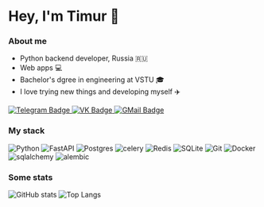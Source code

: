 <!--
**everysoftware/everysoftware** is a ✨ _special_ ✨ repository because its `README.md` (this file) appears on your GitHub profile.

Here are some ideas to get you started:

- 🔭 I’m currently working on ...
- 🌱 I’m currently learning ...
- 👯 I’m looking to collaborate on ...
- 🤔 I’m looking for help with ...
- 💬 Ask me about ...
- 📫 How to reach me: ...
- 😄 Pronouns: ...
- ⚡ Fun fact: ...
-->


<h1 align="">Hey, I'm Timur 👋</h1>


<h3 align="">About me</h3>

- Python backend developer, Russia 🇷🇺
- Web apps 💻
- Bachelor's dgree in engineering at VSTU 🎓
- I love trying new things and developing myself ✈️
<div id="header" align=""> 
  <a href="https://whileTrue_coding.t.me/">
    <img src="https://img.shields.io/badge/Telegram-2CA5E0?style=for-the-badge&logo=telegram&logoColor=white" alt="Telegram Badge"/>
  </a>
  <a href="https://vk.com/gwallalover">
    <img src="https://img.shields.io/badge/-vk-blue?style=for-the-badge&logo=vk&logoColor=white" alt="VK Badge"/>
  </a>
  <a href="mailto:leprosider@gmail.com">
    <img src="https://img.shields.io/badge/-gmail-red?style=for-the-badge&logo=gmail&logoColor=white" alt="GMail Badge"/>
  </a>
</div>   


### My stack

![Python](https://img.shields.io/badge/python-3670A0?style=for-the-badge&logo=python&logoColor=ffdd54)
![FastAPI](https://img.shields.io/badge/FastAPI-005571?style=for-the-badge&logo=fastapi)
![Postgres](https://img.shields.io/badge/postgres-%23316192.svg?style=for-the-badge&logo=postgresql&logoColor=white)
![celery](https://img.shields.io/badge/celery-darkgreen?style=for-the-badge&logo=celery&logoColor=white)
![Redis](https://img.shields.io/badge/redis-%23DD0031.svg?style=for-the-badge&logo=redis&logoColor=white)
![SQLite](https://img.shields.io/badge/sqlite-%2307405e.svg?style=for-the-badge&logo=sqlite&logoColor=white)
![Git](https://img.shields.io/badge/git-%23F05033.svg?style=for-the-badge&logo=git&logoColor=white)
![Docker](https://img.shields.io/badge/docker-%230db7ed.svg?style=for-the-badge&logo=docker&logoColor=white)
![sqlalchemy](https://img.shields.io/badge/sqlalchemy-%230db7ed.svg?style=for-the-badge&logo=docker&logoColor=white)
![alembic](https://img.shields.io/badge/alembic-%230db7ed.svg?style=for-the-badge&logo=docker&logoColor=white)



### Some stats

![GitHub stats](https://github-readme-stats.vercel.app/api?username=timmashkov&theme=transparent)
![Top Langs](https://github-readme-stats.vercel.app/api/top-langs/?username=timmashkov&theme=transparent)
<!--
[![Top Langs](https://github-readme-stats.vercel.app/api/top-langs/?username=everysoftware)](https://github.com/anuraghazra/github-readme-stats)


<div id="header" align=""> 
  <img src="https://komarev.com/ghpvc/?username=everysoftware&style=flat&color=red" alt=""/>
</div>  


Easter egg:
<div id="header" align="">
  <img src="https://media.giphy.com/media/mcsPU3SkKrYDdW3aAU/giphy.gif" width="64"/>  
</div>
-->
